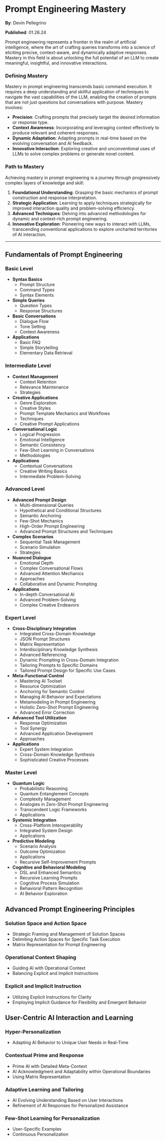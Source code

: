 # Prompt Engineering Mastery

**By**: Devin Pellegrino

**Published**: 01.26.24

Prompt engineering represents a frontier in the realm of artificial intelligence, where the art of crafting queries transforms into a science of eliciting precise, context-aware, and dynamically adaptive responses. Mastery in this field is about unlocking the full potential of an LLM to create meaningful, insightful, and innovative interactions.

### Defining Mastery

Mastery in prompt engineering transcends basic command execution. It requires a deep understanding and skillful application of techniques to navigate the vast capabilities of the LLM, enabling the creation of prompts that are not just questions but conversations with purpose. Mastery involves:

- **Precision**: Crafting prompts that precisely target the desired information or response type.
- **Context Awareness**: Incorporating and leveraging context effectively to produce relevant and coherent responses.
- **Dynamic Adaptation**: Adapting prompts in real-time based on the evolving conversation and AI feedback.
- **Innovative Interaction**: Exploring creative and unconventional uses of LLMs to solve complex problems or generate novel content.

### Path to Mastery

Achieving mastery in prompt engineering is a journey through progressively complex layers of knowledge and skill:

1. **Foundational Understanding**: Grasping the basic mechanics of prompt construction and response interpretation.
2. **Strategic Application**: Learning to apply techniques strategically for improved interaction quality and problem-solving efficiency.
3. **Advanced Techniques**: Delving into advanced methodologies for dynamic and context-rich prompt engineering.
4. **Innovative Exploration**: Pioneering new ways to interact with LLMs, transcending conventional applications to explore uncharted territories of AI interaction.

---

## **Fundamentals of Prompt Engineering**

### **Basic Level**

- **Syntax Basics**
    - Prompt Structure
    - Command Types
    - Syntax Elements
- **Simple Queries**
    - Question Types
    - Response Structures
- **Basic Conversations**
    - Dialogue Flow
    - Tone Setting
    - Context Awareness
- **Applications**
    - Basic FAQ
    - Simple Storytelling
    - Elementary Data Retrieval

### **Intermediate Level**

- **Context Management**
    - Context Retention
    - Relevance Maintenance
    - Strategies
- **Creative Applications**
    - Genre Exploration
    - Creative Styles
    - Prompt Template Mechanics and Workflows
    - Techniques
    - Creative Prompt Applications
- **Conversational Logic**
    - Logical Progression
    - Emotional Intelligence
    - Semantic Consistency
    - Few-Shot Learning in Conversations
    - Methodologies
- **Applications**
    - Contextual Conversations
    - Creative Writing Basics
    - Intermediate Problem-Solving

### **Advanced Level**

- **Advanced Prompt Design**
    - Multi-dimensional Queries
    - Hypothetical and Conditional Structures
    - Semantic Anchoring
    - Few-Shot Mechanics
    - High-Order Prompt Engineering
    - Advanced Prompt Structures and Techniques
- **Complex Scenarios**
    - Sequential Task Management
    - Scenario Simulation
    - Strategies
- **Nuanced Dialogue**
    - Emotional Depth
    - Complex Conversational Flows
    - Advanced Attention Mechanics
    - Approaches
    - Collaborative and Dynamic Prompting
- **Applications**
    - In-depth Conversational AI
    - Advanced Problem-Solving
    - Complex Creative Endeavors

### **Expert Level**

- **Cross-Disciplinary Integration**
    - Integrated Cross-Domain Knowledge
    - JSON Prompt Structures
    - Matrix Representation
    - Interdisciplinary Knowledge Synthesis
    - Advanced Referencing
    - Dynamic Prompting in Cross-Domain Integration
    - Tailoring Prompts to Specific Domains
    - Tailored Prompt Design for Specific Use Cases
- **Meta-Functional Control**
    - Mastering AI Toolset
    - Resource Optimization
    - Anchoring for Semantic Control
    - Managing AI Behavior and Expectations
    - Metamodeling in Prompt Engineering
    - Holistic Zero-Shot Prompt Engineering
    - Advanced Error Correction
- **Advanced Tool Utilization**
    - Response Optimization
    - Tool Synergy
    - Advanced Application Development
    - Approaches
- **Applications**
    - Expert System Integration
    - Cross-Domain Knowledge Synthesis
    - Sophisticated Creative Processes

### **Master Level**

- **Quantum Logic**
    - Probabilistic Reasoning
    - Quantum Entanglement Concepts
    - Complexity Management
    - Analogies in Zero-Shot Prompt Engineering
    - Transcendent Logic Frameworks
    - Applications
- **Systemic Integration**
    - Cross-Platform Interoperability
    - Integrated System Design
    - Applications
- **Predictive Modeling**
    - Scenario Analysis
    - Outcome Optimization
    - Applications
    - Recursive Self-Improvement Prompts
- **Cognitive and Behavioral Modeling**
    - DSL and Enhanced Semantics
    - Recursive Learning Prompts
    - Cognitive Process Simulation
    - Behavioral Pattern Recognition
    - AI Behavior Exploration

## **Advanced Prompt Engineering Principles**

### Solution Space and Action Space

- Strategic Framing and Management of Solution Spaces
- Delimiting Action Spaces for Specific Task Execution
- Matrix Representation for Prompt Engineering

### Operational Context Shaping

- Guiding AI with Operational Context
- Balancing Explicit and Implicit Instructions

### Explicit and Implicit Instruction

- Utilizing Explicit Instructions for Clarity
- Employing Implicit Guidance for Flexibility and Emergent Behavior

## **User-Centric AI Interaction and Learning**

### Hyper-Personalization

- Adapting AI Behavior to Unique User Needs in Real-Time

### Contextual Prime and Response

- Prime AI with Detailed Meta-Context
- AI Acknowledgment and Adaptability within Operational Boundaries
- Using Matrix Representation

### Adaptive Learning and Tailoring

- AI Evolving Understanding Based on User Interactions
- Refinement of AI Responses for Personalized Assistance

### Few-Shot Learning for Personalization

- User-Specific Examples
- Continuous Personalization
